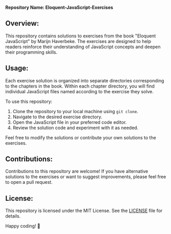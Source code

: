 **Repository Name: Eloquent-JavaScript-Exercises**

## Overview:
This repository contains solutions to exercises from the book "Eloquent JavaScript" by Marijn Haverbeke. The exercises are designed to help readers reinforce their understanding of JavaScript concepts and deepen their programming skills.
    
## Usage:
Each exercise solution is organized into separate directories corresponding to the chapters in the book. Within each chapter directory, you will find individual JavaScript files named according to the exercise they solve.

To use this repository:
1. Clone the repository to your local machine using `git clone`.
2. Navigate to the desired exercise directory.
3. Open the JavaScript file in your preferred code editor.
4. Review the solution code and experiment with it as needed.

Feel free to modify the solutions or contribute your own solutions to the exercises.

## Contributions:
Contributions to this repository are welcome! If you have alternative solutions to the exercises or want to suggest improvements, please feel free to open a pull request.

## License:
This repository is licensed under the MIT License. See the [LICENSE](LICENSE) file for details.

Happy coding! 🚀
